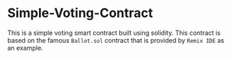 # Simple-Voting-Contract
This is a simple voting smart contract built using solidity. This contract is based on the famous `Ballot.sol` contract that is provided by `Remix IDE` as an example.
